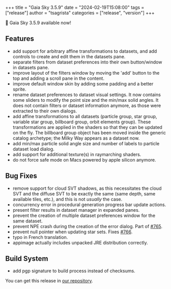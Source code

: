 +++
title = "Gaia Sky 3.5.9"
date = "2024-02-19T15:08:00"
tags = ["release"]
author = "tsagrista"
categories = ["release", "version"]
+++

📢 Gaia Sky 3.5.9 available now!

<!--more-->


## Features
- add support for arbitrary affine transformations to datasets, and add controls to create and edit them in the datasets pane.
- separate filters from dataset preferences into their own button/window in datasets pane.
- improve layout of the filters window by moving the 'add' button to the top and adding a scroll pane in the content.
- improve default window skin by adding some padding and a better sprite.
- rename dataset preferences to dataset visual settings. It now contains some sliders to modify the point size and the min/max solid angles. It does not contain filters or dataset information anymore, as those were extracted to their own dialogs.
- add affine transformations to all datasets (particle group, star group, variable star group, billboard group, orbit elements group). These transformations are applied in the shaders so that they can be updated on the fly. The billboard group object has been moved inside the generic catalog archetype; the Milky Way appears as a dataset now.
- add min/max particle solid angle size and number of labels to particle dataset load dialog.
- add support for additional texture(s) in raymarching shaders.
- do not force safe mode on Macs powered by apple silicon anymore.

## Bug Fixes
- remove support for cloud SVT shadows, as this necessitates the cloud SVT and the diffuse SVT to be exactly the same (same depth, same available tiles, etc.), and this is not *usually* the case.
- concurrency error in procedural generation progress bar update actions.
- present filter results in dataset manager in expanded panes.
- prevent the creation of multiple dataset preferences window for the same dataset.
- prevent NPE crash during the creation of the error dialog. Part of [#765](https://codeberg.org/gaiasky/gaiasky/issues/765).
- prevent null pointer when updating star sets. Fixes [#766](https://codeberg.org/gaiasky/gaiasky/issues/766).
- typo in French translation.
- appimage actually includes unpacked JRE distribution correctly.

## Build System
- add pgp signature to build process instead of checksums.

You can get this release in [our repository](https://gaia.ari.uni-heidelberg.de/gaiasky/releases//3.5.9.51d1305ab/).